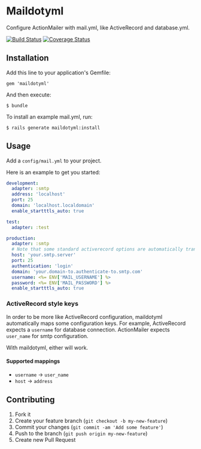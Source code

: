 # Maildotyml

Configure ActionMailer with mail.yml, like ActiveRecord and database.yml.

[![Build Status](https://travis-ci.org/carnesmedia/maildotyml.png)](https://travis-ci.org/carnesmedia/maildotyml)
[![Coverage Status](https://coveralls.io/repos/carnesmedia/maildotyml/badge.png)](https://coveralls.io/r/carnesmedia/maildotyml)


## Installation

Add this line to your application's Gemfile:

    gem 'maildotyml'

And then execute:

    $ bundle

To install an example mail.yml, run:

    $ rails generate maildotyml:install

## Usage

Add a `config/mail.yml` to your project.

Here is an example to get you started:

```yaml
development:
  adapter: :smtp
  address: 'localhost'
  port: 25
  domain: 'localhost.localdomain'
  enable_startttls_auto: true

test:
  adapter: :test

production:
  adapter: :smtp
  # Note that some standard activerecord options are automatically translated.
  host: 'your.smtp.server'
  port: 25
  authentication: 'login'
  domain: 'your.domain-to.authenticate-to.smtp.com'
  username: <%= ENV['MAIL_USERNAME'] %>
  password: <%= ENV['MAIL_PASSWORD'] %>
  enable_startttls_auto: true
```

### ActiveRecord style keys

In order to be more like ActiveRecord configuration, maildotyml automatically
maps some configuration keys. For example, ActiveRecord expects a `username` for
database connection. ActionMailer expects `user_name` for smtp configuration.

With maildotyml, either will work.

#### Supported mappings

* `username` -> `user_name`
* `host` -> `address`

## Contributing

1. Fork it
2. Create your feature branch (`git checkout -b my-new-feature`)
3. Commit your changes (`git commit -am 'Add some feature'`)
4. Push to the branch (`git push origin my-new-feature`)
5. Create new Pull Request
